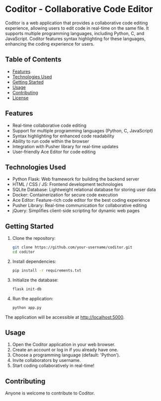 # Coditor - Collaborative Code Editor

Coditor is a web application that provides a collaborative code editing experience, allowing users to edit code in real-time on the same file. It supports multiple programming languages, including Python, C, and JavaScript. Coditor features syntax highlighting for these languages, enhancing the coding experience for users.

## Table of Contents

- [Features](#features)
- [Technologies Used](#technologies-used)
- [Getting Started](#getting-started)
- [Usage](#usage)
- [Contributing](#contributing)
- [License](#license)

## Features

- Real-time collaborative code editing
- Support for multiple programming languages (Python, C, JavaScript)
- Syntax highlighting for enhanced code readability
- Ability to run code within the browser
- Integration with Pusher library for real-time updates
- User-friendly Ace Editor for code editing

## Technologies Used

- Python Flask: Web framework for building the backend server
- HTML / CSS / JS: Frontend development technologies
- SQLite Database: Lightweight relational database for storing user data
- Docker: Containerization for secure code execution
- Ace Editor: Feature-rich code editor for the best coding experience
- Pusher Library: Real-time communication for collaborative editing
- jQuery: Simplifies client-side scripting for dynamic web pages

## Getting Started

1. Clone the repository:

   ```bash
   git clone https://github.com/your-username/coditor.git
   cd coditor
   ```

2. Install dependencies:

   ```bash
   pip install -r requirements.txt
   ```

3. Initialize the database:

   ```bash
   flask init-db
   ```

4. Run the application:
   ```bash
   python app.py
   ```

The application will be accessible at [http://localhost:5000](http://localhost:5000).

## Usage

1. Open the Coditor application in your web browser.
2. Create an account or log in if you already have one.
3. Choose a programming language (default: 'Python').
4. Invite collaborators by username.
5. Start coding collaboratively in real-time!

## Contributing

Anyone is welcome to contribute to Coditor.
